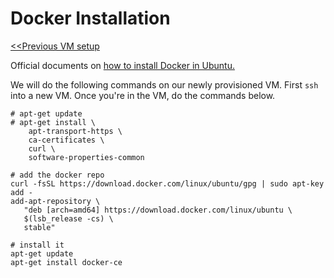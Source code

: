 # Docker Installation

<a href=https://github.com/kckenneth/YOLO/blob/master/setup_VM.md><<Previous VM setup</a>

Official documents on <a href=https://docs.docker.com/install/linux/docker-ce/ubuntu/>how to install Docker in Ubuntu.</a>

We will do the following commands on our newly provisioned VM. First `ssh` into a new VM. Once you're in the VM, do the commands below.
```
# apt-get update
# apt-get install \
    apt-transport-https \
    ca-certificates \
    curl \
    software-properties-common
    
# add the docker repo    
curl -fsSL https://download.docker.com/linux/ubuntu/gpg | sudo apt-key add -
add-apt-repository \
   "deb [arch=amd64] https://download.docker.com/linux/ubuntu \
   $(lsb_release -cs) \
   stable"
 
# install it
apt-get update
apt-get install docker-ce
```
